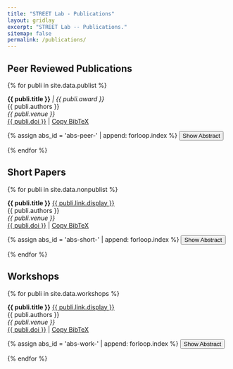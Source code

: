 ```yaml
---
title: "STREET Lab - Publications"
layout: gridlay
excerpt: "STREET Lab -- Publications."
sitemap: false
permalink: /publications/
---
```


<script>
function toggleAbstract(id, button) {
  var abstract = document.getElementById(id);
  var isVisible = abstract.style.display === "block";

  // Toggle visibility
  abstract.style.display = isVisible ? "none" : "block";
  
  // Update aria-expanded attribute
  button.setAttribute("aria-expanded", !isVisible);
}

function copyBibTeX(bibtexContent) {
  // Copy to clipboard
  navigator.clipboard.writeText(bibtexContent).then(() => {
    alert("BibTeX copied to clipboard!");
  }).catch(err => {
    console.error("Error copying BibTeX: ", err);
  });
}
</script>


## Peer Reviewed Publications

{% for publi in site.data.publist %}

  <strong>{{ publi.title }}</strong><em> | {{ publi.award }}</em><br />
  {{ publi.authors }}<br />
  <em>{{ publi.venue }}</em> <br />
  <a href="{{ publi.doi }}" target="_blank">{{ publi.doi }}</a> 
  | 
  <a href="javascript:void(0);" onclick="copyBibTeX('bibtex{{ publi.bibtex }}')">Copy BibTeX</a>
    

  {% assign abs_id = 'abs-peer-' | append: forloop.index %}
  <button onclick="toggleAbstract('{{ abs_id }}', this)"
          aria-expanded="false"
          aria-controls="{{ abs_id }}">Show Abstract</button>
  <div id="{{ abs_id }}" style="display:none" role="region" aria-live="polite">
    {{ publi.description }}
  </div>


{% endfor %}

## Short Papers

{% for publi in site.data.nonpublist %}

  <strong>{{ publi.title }}</strong> <a href="{{ publi.link.url }}">{{ publi.link.display }}</a> <br />
  {{ publi.authors }}<br /><em>{{ publi.venue }}</em><br />
  <a href="{{ publi.doi }}" target="_blank">{{ publi.doi }}</a> 
  | 
  <a href="javascript:void(0);" onclick="copyBibTeX('bibtex{{ publi.bibtex }}')">Copy BibTeX</a>

  {% assign abs_id = 'abs-short-' | append: forloop.index %}
  <button onclick="toggleAbstract('{{ abs_id }}', this)"
          aria-expanded="false"
          aria-controls="{{ abs_id }}">Show Abstract</button>
  <div id="{{ abs_id }}" style="display:none" role="region" aria-live="polite">
    {{ publi.description }}
  </div>

{% endfor %}

## Workshops

{% for publi in site.data.workshops %}

  <strong>{{ publi.title }}</strong> <a href="{{ publi.link.url }}">{{ publi.link.display }}</a> <br />
  {{ publi.authors }}<br /><em>{{ publi.venue }}</em><br />
  <a href="{{ publi.doi }}" target="_blank">{{ publi.doi }}</a> 
  | 
  <a href="javascript:void(0);" onclick="copyBibTeX('bibtex{{ publi.bibtex }}')">Copy BibTeX</a>

  {% assign abs_id = 'abs-work-' | append: forloop.index %}
  <button onclick="toggleAbstract('{{ abs_id }}', this)"
          aria-expanded="false"
          aria-controls="{{ abs_id }}">Show Abstract</button>
  <div id="{{ abs_id }}" style="display:none" role="region" aria-live="polite">
    {{ publi.description }}
  </div>

{% endfor %}